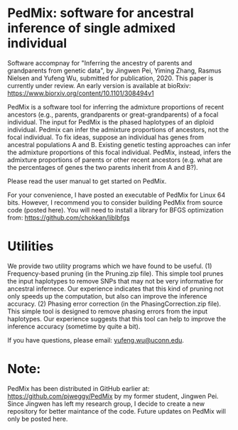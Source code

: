 # PedMix: software for ancestral inference of single admixed individual

Software accompnay for "Inferring the ancestry of parents and grandparents from genetic data", by Jingwen Pei, Yiming Zhang, Rasmus Nielsen and Yufeng Wu, submitted for publication, 2020.
This paper is currently under review. An early version is available at bioRxiv: https://www.biorxiv.org/content/10.1101/308494v1

PedMix is a software tool for inferring the admixture proportions of recent ancestors (e.g., parents, grandparents or great-grandparents) of a focal individual. The input for PedMix is the phased haplotypes of an diploid individual. Pedmix can infer the admixture proportions of ancestors, not the focal individual. To fix ideas, suppose an individual has genes from ancestral populations A and B. Existing genetic testing approaches can infer the admixture proportions of this focal individual. PedMix, instead, infers the admixture proportions of parents or other recent ancestors (e.g. what are the percentages of genes the two parents inherit from A and B?).

Please read the user manual to get started on PedMix.

For your convenience, I have posted an executable of PedMix for Linux 64 bits. However, I recommend you to consider building PedMix from source code (posted here). You will need to install a library for BFGS optimization from: https://github.com/chokkan/liblbfgs

# Utilities
We provide two utility programs which we have found to be useful.
(1) Frequency-based pruning (in the Pruning.zip file). This simple tool prunes the input haplotypes to remove SNPs that may not be very informative for ancestral infernece. Our experience indicates that this kind of pruning not only speeds up the computation, but also can improve the inference accuracy.
(2) Phasing error correction (in the PhasingCorrection.zip file). This simple tool is designed to remove phasing errors from the input haplotypes. Our experience suggests that this tool can help to improve the inference accuracy (sometime by quite a bit).

If you have questions, please email: yufeng.wu@uconn.edu.

# Note:
PedMix has been distributed in GitHub earlier at: https://github.com/pjweggy/PedMix by my former student, Jingwen Pei.
Since Jingwen has left my research group, I decide to create a new repository for better maintance of the code. Future updates on PedMix will only be posted here.
